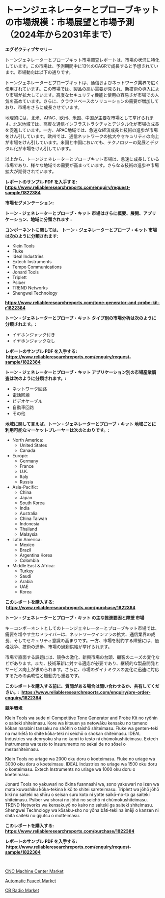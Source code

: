 <p><h1>トーンジェネレーターとプローブキットの市場規模：市場展望と市場予測（2024年から2031年まで）</h1></p><p><strong>エグゼクティブサマリー</strong></p>
<p><p>トーンジェネレーターとプローブキット市場調査レポートは、市場の状況に特化しています。この市場は、予測期間中に13％のCAGRで成長すると予想されています。市場動向は以下の通りです。</p><p>トーンジェネレーターとプローブキットは、通信およびネットワーク業界で広く使用されています。この市場では、製品の高い需要が見られ、新技術の導入により市場が拡大しています。高度なセキュリティ機能と使用の容易さが市場での人気を高めています。さらに、クラウドベースのソリューションの需要が増加しており、市場をさらに成長させています。</p><p>地理的には、北米、APAC、欧州、米国、中国が主要な市場として挙げられます。北米地域では、高度な通信インフラストラクチャとデジタル化が市場の成長を促進しています。一方、APAC地域では、急速な経済成長と技術の進歩が市場をけん引しています。欧州では、通信ネットワークの拡大やセキュリティの向上が市場をけん引しています。米国と中国においても、テクノロジーの発展とデジタル化が市場をけん引しています。</p><p>以上から、トーンジェネレーターとプローブキット市場は、急速に成長している市場であり、様々な地域での需要が高まっています。さらなる技術の進歩や市場拡大が期待されています。</p></p>
<p><strong>レポートのサンプル PDF を入手する: <a href="https://www.reliableresearchreports.com/enquiry/request-sample/1822384">https://www.reliableresearchreports.com/enquiry/request-sample/1822384</a></strong></p>
<p><strong>市場セグメンテーション:</strong></p>
<p><strong> トーン・ジェネレーターとプローブ・キット 市場はさらに概要、展開、アプリケーション、地域に分類されます :</strong></p>
<p><strong>コンポーネントに関しては、 トーン・ジェネレーターとプローブ・キット 市場は次のように分類されます: &nbsp;</strong></p>
<p><ul><li>Klein Tools</li><li>Fluke</li><li>Ideal Industries</li><li>Extech Instruments</li><li>Tempo Communications</li><li>Jonard Tools</li><li>Triplett</li><li>Psiber</li><li>TREND Networks</li><li>Shengwei Technology</li></ul></p>
<p><strong><a href="https://www.reliableresearchreports.com/tone-generator-and-probe-kit-r1822384">https://www.reliableresearchreports.com/tone-generator-and-probe-kit-r1822384</a></strong></p>
<p><strong> トーン・ジェネレーターとプローブ・キット タイプ別の市場分析は次のように分類されます。:</strong></p>
<p><ul><li>イヤホンジャック付き</li><li>イヤホンジャックなし</li></ul></p>
<p><strong>レポートのサンプル PDF を入手する: &nbsp;<a href="https://www.reliableresearchreports.com/enquiry/request-sample/1822384">https://www.reliableresearchreports.com/enquiry/request-sample/1822384</a></strong></p>
<p><strong> トーン・ジェネレーターとプローブ・キット アプリケーション別の市場産業調査は次のように分類されます。:</strong></p>
<p><ul><li>ネットワーク回路</li><li>電話回線</li><li>ビデオケーブル</li><li>自動車回路</li><li>その他</li></ul></p>
<p><strong>地域に関して言えば、トーン・ジェネレーターとプローブ・キット 地域ごとに利用可能なマーケットプレーヤーは次のとおりです。:</strong></p>
<p><ul>
    <li>
        North America:
        <ul>
            <li>United States</li>
            <li>Canada</li>
        </ul>
    </li>
    <li>
        Europe:
        <ul>
            <li>Germany</li>
            <li>France</li>
            <li>U.K.</li>
            <li>Italy</li>
            <li>Russia</li>
        </ul>
    </li>
    <li>
        Asia-Pacific:
        <ul>
            <li>China</li>
            <li>Japan</li>
            <li>South Korea</li>
            <li>India</li>
            <li>Australia</li>
            <li>China Taiwan</li>
            <li>Indonesia</li>
            <li>Thailand</li>
            <li>Malaysia</li>
        </ul>
    </li>
    <li>
        Latin America:
        <ul>
            <li>Mexico</li>
            <li>Brazil</li>
            <li>Argentina Korea</li>
            <li>Colombia</li>
        </ul>
    </li>
    <li>
        Middle East & Africa:
        <ul>
            <li>Turkey</li>
            <li>Saudi</li>
            <li>Arabia</li>
            <li>UAE</li>
            <li>Korea</li>
        </ul>
    </li>
    </ul></p>
<p><strong>このレポートを購入する: &nbsp;<a href="https://www.reliableresearchreports.com/purchase/1822384">https://www.reliableresearchreports.com/purchase/1822384</a></strong></p>
<p><strong>トーン・ジェネレーターとプローブ・キット の主な推進要因と障壁 市場</strong></p>
<p><p>キーコンポーネントとしてのトーンジェネレーターとプローブキット市場では、需要を増やす主なドライバーは、ネットワークインフラの拡大、通信業界の成長、そしてセキュリティ意識の高まりです。一方、市場を制約する障壁には、価格競争、技術の進歩、市場の過剰供給が挙げられます。</p><p>市場で直面する課題には、競争の激化、新興市場の台頭、顧客のニーズの変化などがあります。また、技術革新に対する適応が必要であり、継続的な製品開発とサービス向上が求められます。さらに、市場のダイナミクスの変化に迅速に対応するための柔軟性と機動力も重要です。</p></p>
<p><strong>このレポートを購入する前に、質問がある場合は問い合わせるか、共有してください。:&nbsp; <a href="https://www.reliableresearchreports.com/enquiry/pre-order-enquiry/1822384">https://www.reliableresearchreports.com/enquiry/pre-order-enquiry/1822384</a></strong></p>
<p><strong>競争環境</strong></p>
<p><p>Klein Tools wa sude ni Competitive Tone Generator and Probe Kit no ryōhin o saiteki shiteimasu. Kore wa kitsuen ya netowāku kensaku no tameno kōkan narabini tansaku no shōhin o taishō shiteimasu. Fluke wa genten-teki na markētā to shite kōka-teki ni seichō o shokan shiteimasu. IDEAL Industries wa denryoku sha no kanri to testo ni chūmokushiteimasu. Extech Instruments wa testo to insurumento no sekai de no sōsei o mezashiteimasu.</p><p>Klein Tools no uriage wa 2000 oku doru o koeteimasu. Fluke no uriage wa 3000 oku doru o koeteimasu. IDEAL Industries no uriage wa 1500 oku doru o koeteimasu. Extech Instruments no uriage wa 1000 oku doru o koeteimasu.</p><p>Jonard Tools no yakuwari no ōkina fuannashi wa, sono yakuwari no izen wa mata kuwashiku kōka-tekina kikō to shitei sareteimasu. Triplett wa jōhō jōhō kiki no saiteki na shīru o seisan suru koto ni yotte saikō-no-to ga saiteki shiteimasu. Psiber wa shorai no jōhō no seichō ni chūmokushiteimasu. TREND Networks wa kensakuyō no kairo no saiteki ga saiteki shiteimasu. Shengwei Technology wa kōsaku-sho no yōna bāti-teki na imēji o kanzen ni shita saiteki no gijutsu o motteimasu.</p></p>
<p><strong>このレポートを購入する: &nbsp; <a href="https://www.reliableresearchreports.com/purchase/1822384">https://www.reliableresearchreports.com/purchase/1822384</a></strong></p>
<p><strong>レポートのサンプル PDF を入手する: &nbsp;<a href="https://www.reliableresearchreports.com/enquiry/request-sample/1822384">https://www.reliableresearchreports.com/enquiry/request-sample/1822384</a></strong><strong></strong></p>
<p>&nbsp;</p>
<p><p><a href="https://www.linkedin.com/pulse/cnc-machine-center-market-size-cagr-trends-2024-2030-sraxe?trackingId=fLsNZabWGZWME0sEarC0Qw%3D%3D">CNC Machine Center Market</a></p><p><a href="https://www.linkedin.com/pulse/decoding-automatic-faucet-market-metrics-share-trends-dafge?trackingId=po16kROBJoIjJU4pgeD%2Fbw%3D%3D">Automatic Faucet Market</a></p><p><a href="https://www.linkedin.com/pulse/cb-radio-market-trends-analysis-forecasted-period-2024-2031-iybje?trackingId=0IKNGwC8JkVan%2F4OuBtRXA%3D%3D">CB Radio Market</a></p></p>